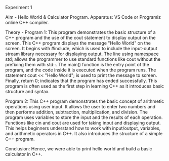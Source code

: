 Experiment 1

Aim - Hello World & Calculator Program.
Apparatus: VS Code or Programiz online C++ compiler.

Theory - 
Program 1:
This program demonstrates the basic structure of a C++ program and the use of the cout statement to display output on the screen. This C++ program displays the message "Hello World" on the screen. It begins with
#include<iostream>, which is used to include the input-output stream library necessary for displaying output. The line using namespace std; allows the programmer to use standard functions like cout without the 
prefixing them with std::. The main() function is the entry point of the program, and the code inside it is executed when the program runs. The statement cout << "Hello World"; is used to print the message to 
screen. Finally, return 0; indicates that the program has ended successfully. This program is often used as the first step in learning C++ as it introduces basic structure and syntax.

Program 2:
This C++ program demonstrates the basic concept of arithmetic operations using user input. It allows the user to enter two numbers and then performs addition, subtraction, multiplication, and division. The program 
uses variables to store the input and the results of each operation. Functions like cin and cout are used for taking input and displaying output. This helps beginners understand how to work with input/output, 
variables, and arithmetic operators in C++. It also introduces the structure of a simple C++ program.

Conclusion: Hence, we were able to print hello world and build a basic calculator in C++.
